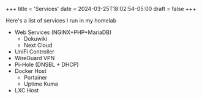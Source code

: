 +++
title = 'Services'
date = 2024-03-25T18:02:54-05:00
draft = false
+++

Here's a list of services I run in my homelab

* Web Services (NGINX+PHP+MariaDB)
  * Dokuwiki
  * Next Cloud
* UniFi Controller
* WireGuard VPN
* Pi-Hole (DNSBL + DHCP)
* Docker Host
  * Portainer
  * Uptime Kuma
* LXC Host